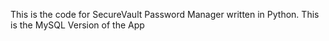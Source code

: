 This is the code for SecureVault Password Manager written in Python. 
This is the MySQL Version of the App
